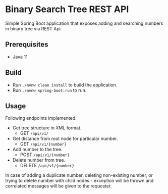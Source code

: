 # Binary Search Tree REST API

Simple Spring Boot application that exposes adding and searching numbers in binary tree via REST Api.

## Prerequisites
- Java 11

## Build

- Run `./mvnw clean install` to build the application.
- Run `./mvnw spring-boot:run` to run.

## Usage

Following endpoints implemented:

- Get tree structure in XML format.
    - GET `/api/v1/`
- Get distance from root node for particular number.
    - GET `/api/v1/{number}`
- Add number to the tree.
    - POST `/api/v1/{number}`
- Delete number from tree.
    - DELETE `/api/v1/{number}`

In case of adding a duplicate number, deleting non-existing number, or trying to delete number with child nodes - 
exception will be thrown and correlated messages will be given to the requester.
